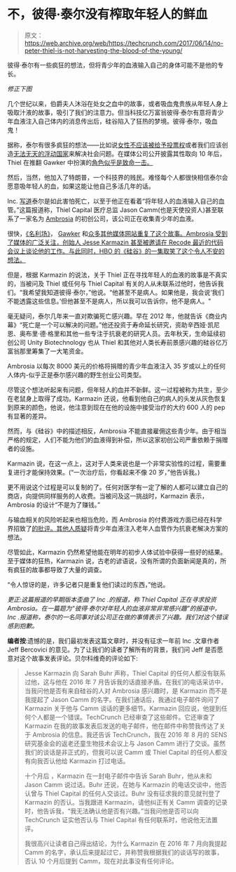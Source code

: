 # 不，彼得·泰尔没有榨取年轻人的鲜血 

> 原文：<https://web.archive.org/web/https://techcrunch.com/2017/06/14/no-peter-thiel-is-not-harvesting-the-blood-of-the-young/>

彼得·泰尔有一些疯狂的想法，但将青少年的血液输入自己的身体可能不是他的专长。

*修正下图*

几个世纪以来，伯爵夫人沐浴在处女之血中的故事，或者吸血鬼贵族从年轻人身上吸取汁液的故事，吸引了我们的注意力。但当科技亿万富翁彼得·泰尔有意将青少年血液注入自己体内的消息传出后，硅谷陷入了狂热的梦境。彼得·泰尔，吸血鬼！

据称，泰尔有很多疯狂的想法——比如说[女性不应该被给予投票权](https://web.archive.org/web/20221208225935/https://www.cato-unbound.org/2009/04/13/peter-thiel/education-libertarian)或者我们应该创造[无法无天的浮动国家](https://web.archive.org/web/20221208225935/https://www.seasteading.org/)来解决社会问题。在媒体公司公开披露其性取向 10 年后，Thiel 在推翻 Gawker 中扮演的[角色似乎是致命一击。](https://web.archive.org/web/20221208225935/https://beta.techcrunch.com/2016/05/25/for-peter-thiel-revenge-on-gawker-may-have-been-a-dish-best-served-cold/)

然后，当然，他加入了特朗普，一个科技界的贱民。难怪每个人都很快相信泰尔会愿意吸年轻人的血，如果这能让他自己多活几年的话。

Inc. [写道](https://web.archive.org/web/20221208225935/https://www.inc.com/jeff-bercovici/peter-thiel-young-blood.html)泰尔是如此害怕死亡，以至于他正在看着“将年轻人的血液输入自己的血管。”这篇报道称，Thiel Capital 医疗总监 Jason Camm(也是天使投资人)甚至联系了一家名为 [Ambrosia](https://web.archive.org/web/20221208225935/https://www.ambrosiaplasma.com/) 的初创公司，该公司正在收集青少年的血液。

很快，[《名利场》](https://web.archive.org/web/20221208225935/http://www.vanityfair.com/news/2016/08/peter-thiel-wants-to-inject-himself-with-young-peoples-blood)， [Gawker](https://web.archive.org/web/20221208225935/http://gawker.com/peter-thiel-is-interested-in-harvesting-the-blood-of-th-1784649830?rev=1470074599426) 和[众多其他媒体网站重复了这个故事。Ambrosia 受到了媒体的广泛关注，创始人 Jesse Karmazin 甚至被邀请在 Recode 最近的代码会议上谈论他的工作。与此同时，HBO 的《硅谷》的一集](https://web.archive.org/web/20221208225935/https://www.google.com/search?q=peter+theil+vampire&oq=peter+theil+vampire&aqs=chrome..69i57.6398j0j1&sourceid=chrome&ie=UTF-8)[取笑了这个令人不安的想法。](https://web.archive.org/web/20221208225935/https://www.theverge.com/2017/5/22/15676696/hbo-silicon-valley-recap-season-4-episode-5-the-blood-boy)

但是，根据 Karmazin 的说法，关于 Thiel 正在寻找年轻人的血液的故事是不真实的，当被问及 Thiel 或任何与 Thiel Capital 有关的人从未联系过他时，他告诉我们。“我希望我知道彼得·泰尔，”他说。“他甚至不是病人。如果他是，我会说‘我们不能透露这些信息。’但他甚至不是病人，所以我可以告诉你，他不是病人。"

毫无疑问，泰尔几年来一直对欺骗死亡感兴趣。早在 2012 年，他就告诉《商业内幕》“死亡是一个可以解决的问题。”他还投资于寿命延长研究，资助辛西娅·凯尼恩、奥布里·德·格里和其他一些专注于抗衰老的研究人员。去年秋天，生命延续初创公司 Unity Biotechnology 也从 Thiel 和其他对人类长寿前景感兴趣的硅谷亿万富翁那里筹集了一大笔资金。

Ambrosia 以每次 8000 美元的价格将捐赠的青少年血液注入 35 岁或以上的任何人体内-似乎正是泰尔感兴趣的野生创业公司类型。

尽管这个想法听起来有问题，但年轻人的血并不新鲜。这一过程被称为共生，至少在老鼠身上取得了成功。Karmazin 还说，他看到他自己的病人的头发从灰色恢复到原来的颜色，他说，他注意到现在在他的设施中接受治疗的大约 600 人的 pep 有显著的差异。

然而，与《硅谷》中的描述相反，Ambrosia 不能直接雇佣这些青少年。由于相当严格的规定，人们不能为他们的血液得到补偿，所以这家初创公司严重依赖于捐赠者的设施。

Karmazin 说，在这一点上，这对于人类来说也是一个非常实验性的过程，需要重复进行才能保持效果。(“一次治疗后，你看起来不像 20 岁，”他告诉我。)

更不用说这个过程是可以复制的了。任何对医学有一定了解的人都可以建立自己的商店，向提供同样服务的人收费。当被问及这一挑战时，Karmazin 表示，Ambrosia 的设计“不是为了赚钱。”

与输血相关的风险听起来也相当危险，而 Ambrosia 的付费游戏方面已经在科学界招致了[的批评。其他人](https://web.archive.org/web/20221208225935/http://www.sciencemag.org/news/2016/08/young-blood-antiaging-trial-raises-questions)[质疑](https://web.archive.org/web/20221208225935/https://www.technologyreview.com/s/603242/questionable-young-blood-transfusions-offered-in-us-as-anti-aging-remedy/)将青少年血液注入老年人血管作为抗衰老解决方案的想法。

尽管如此，Karmazin 仍然希望他能在明年的初步人体试验中获得一些好的结果。至于媒体的狂热，Karmazin 说，古老的谚语说，没有所谓的负面新闻是真的，所有疯狂的故事都导致了大量的调查。

“令人惊讶的是，许多记者只是重复他们读过的东西，”他说。

*更正:这篇报道的早期版本歪曲了 Inc .的报道，称 Thiel Capital 正在寻求投资 Ambrosia。在一篇题为“彼得·泰尔对年轻人的血液非常非常感兴趣”的报道中，Inc .报道称，泰尔的一名同事对该公司正在做的事情表示了兴趣。我们对这个错误感到抱歉。*

**编者按**:遗憾的是，我们最初发表这篇文章时，并没有征求一年前 Inc .文章作者 Jeff Bercovici 的意见。为了让我们的读者了解所有的背景，我们问 Jeff 是否愿意对这个故事发表评论。贝尔科维奇的评论如下:

> Jesse Karmazin 向 Sarah Buhr 声称，Thiel Capital 的任何人都没有联系过他，这与他在 2016 年 7 月告诉我的话直接矛盾。在我们的电话采访中，当我问他是否有来自硅谷的人对 Ambrosia 感兴趣时，是 Karmazin 而不是我提起了 Jason Camm 的名字。在我们通话后，我通过电子邮件询问了 Karmazin 关于他与 Camm 谈话的更多细节。Karmazin 回应说，他提到任何个人都是一个错误。TechCrunch 已经审查了这些邮件。它还审查了 Karmazin 在我的故事发表后发送的电子邮件，他在邮件中称赞我传达了关于 Ambrosia 的信息。我还告诉 TechCrunch，我在 2016 年 8 月的 SENS 研究基金会的返老还童生物技术会议上与 Jason Camm 进行了交谈。虽然我们的谈话是非正式的，但我可以说 Camm 或 Thiel Capital 的任何人都没有向我否认他给 Karmazin 打过电话。
> 
> 十个月后 ，Karmazin 在一封电子邮件中告诉 Sarah Buhr，他从未和 Jason Camm 说过话。Buhr 还说，在她与 Karmazin 的电话交谈中，他否认曾与 Thiel Capital 的任何人交谈过。Buhr 没有征求我的意见就刊登了 Karmazin 的否认。当我跟进 Karmazin，请他纠正有关 Camm 调查的记录时，他告诉我，“我无法确认他是否有兴趣。”当我问他是否可以向 TechCrunch 证实他否认与 Thiel Capital 有任何联系时，他说他无法置评。
> 
> 我很高兴让读者自己得出结论，为什么 Karmazin 在 2016 年 7 月向我提起 Camm 的名字，承认后来提起过它，并称赞我根据我们的谈话写的故事，否认 10 个月后提到 Camm，现在对此事没有任何评论。